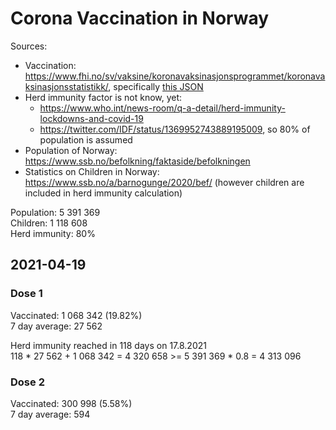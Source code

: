 # Corona Vaccination in Norway

Sources:

- Vaccination: <https://www.fhi.no/sv/vaksine/koronavaksinasjonsprogrammet/koronavaksinasjonsstatistikk/>, specifically [this JSON](https://www.fhi.no/api/chartdata/api/99119)
- Herd immunity factor is not know, yet:
  - <https://www.who.int/news-room/q-a-detail/herd-immunity-lockdowns-and-covid-19>
  - <https://twitter.com/IDF/status/1369952743889195009>, so 80% of population is assumed
- Population of Norway: <https://www.ssb.no/befolkning/faktaside/befolkningen>
- Statistics on Children in Norway: https://www.ssb.no/a/barnogunge/2020/bef/ (however children are included in herd immunity calculation)

Population: 5 391 369  
Children: 1 118 608  
Herd immunity: 80%  

## 2021-04-19

### Dose 1

Vaccinated: 1 068 342 (19.82%)  
7 day average: 27 562

Herd immunity reached in 118 days on 17.8.2021  
118 * 27 562 + 1 068 342 = 4 320 658 >= 5 391 369 * 0.8 = 4 313 096

### Dose 2

Vaccinated: 300 998 (5.58%)  
7 day average: 594

